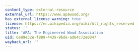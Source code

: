 ```yaml
---
content_type: external-resource
external_url: https://www.apawood.org/
has_external_license_warning: true
license: https://en.wikipedia.org/wiki/All_rights_reserved
status: ''
title: 'APA: The Engineered Wood Association'
uid: 6e89e32e-f889-4439-9bde-ad64c72e0047
wayback_url: ''
---
```

